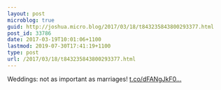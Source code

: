 ```yaml
---
layout: post
microblog: true
guid: http://joshua.micro.blog/2017/03/18/t843235843800293377.html
post_id: 33786
date: 2017-03-19T10:01:06+1100
lastmod: 2019-07-30T17:41:19+1100
type: post
url: /2017/03/18/t843235843800293377.html
---
```

Weddings: not as important as marriages! [t.co/dFANgJkF0...](https://t.co/dFANgJkF0A)
